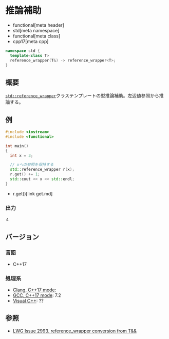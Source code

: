 # 推論補助
* functional[meta header]
* std[meta namespace]
* functional[meta class]
* cpp17[meta cpp]

```cpp
namespace std {
  template<class T>
  reference_wrapper(T&) -> reference_wrapper<T>;
}
```

## 概要
[`std::reference_wrapper`](/reference/functional/reference_wrapper.md)クラステンプレートの型推論補助。左辺値参照から推論する。


## 例
```cpp example
#include <iostream>
#include <functional>

int main()
{
  int x = 3;

  // xへの参照を保持する
  std::reference_wrapper r(x);
  r.get() += 1;
  std::cout << x << std::endl;
}
```
* r.get()[link get.md]

### 出力
```
４
```

## バージョン
### 言語
- C++17

### 処理系
- [Clang, C++17 mode](/implementation.md#clang):
- [GCC, C++17 mode](/implementation.md#gcc): 7.2
- [Visual C++](/implementation.md#visual_cpp): ??

## 参照
- [LWG Issue 2993. reference_wrapper<T> conversion from T&&](https://wg21.cmeerw.net/lwg/issue2993)